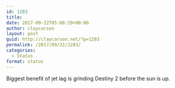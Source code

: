 ```yaml
---
id: 1283
title: 
date: 2017-09-22T05:08:29+00:00
author: claycarson
layout: post
guid: http://claycarson.net/?p=1283
permalink: /2017/09/22/1283/
categories:
  - Status
format: status
---
```

Biggest benefit of jet lag is grinding Destiny 2 before the sun is up.